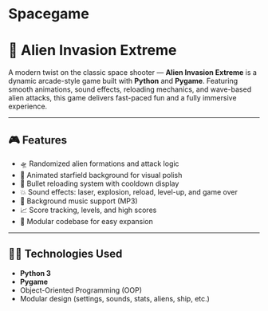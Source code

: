 # Spacegame

# 🚀 Alien Invasion Extreme

A modern twist on the classic space shooter — **Alien Invasion Extreme** is a dynamic arcade-style game built with **Python** and **Pygame**. Featuring smooth animations, sound effects, reloading mechanics, and wave-based alien attacks, this game delivers fast-paced fun and a fully immersive experience.

---

## 🎮 Features

- 🛸 Randomized alien formations and attack logic
- 🌠 Animated starfield background for visual polish
- 🔫 Bullet reloading system with cooldown display
- 💥 Sound effects: laser, explosion, reload, level-up, and game over
- 🎵 Background music support (MP3)
- 📈 Score tracking, levels, and high scores
- 🧠 Modular codebase for easy expansion

---

## 🧑‍💻 Technologies Used

- **Python 3**
- **Pygame**
- Object-Oriented Programming (OOP)
- Modular design (settings, sounds, stats, aliens, ship, etc.)
